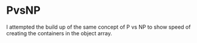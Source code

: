 # PvsNP
I attempted the build up of the same concept of P vs NP to show speed of creating the containers in the object array. 

